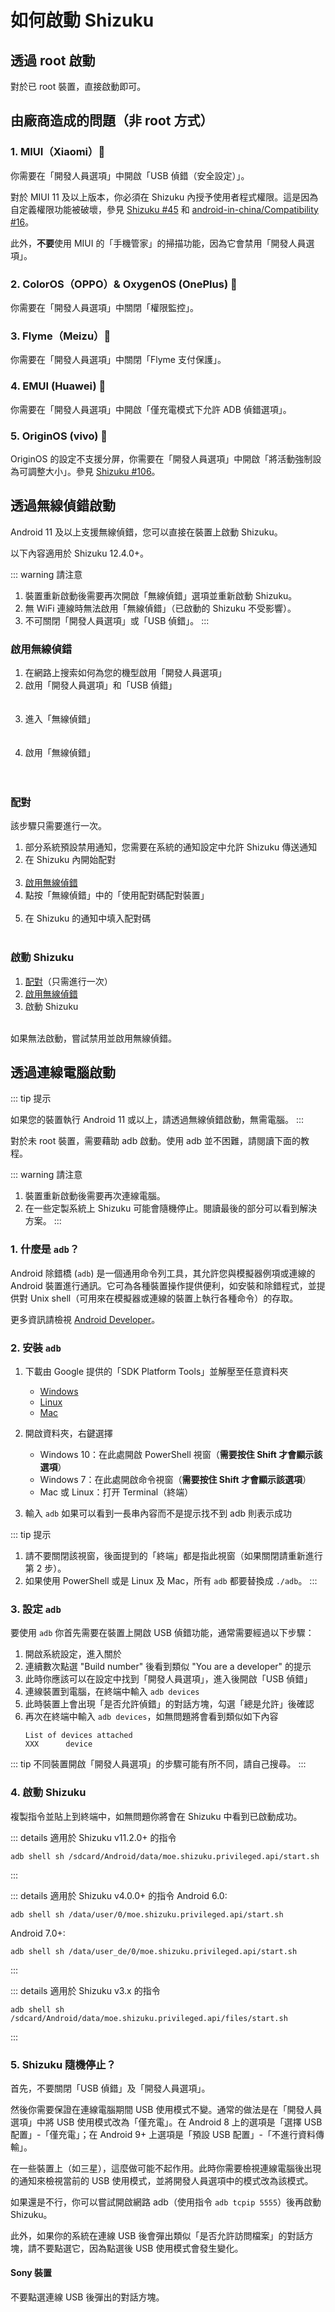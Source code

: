 # 如何啟動 Shizuku

## 透過 root 啟動

對於已 root 裝置，直接啟動即可。

## 由廠商造成的問題（非 root 方式）

### 1. MIUI（Xiaomi）💩

你需要在「開發人員選項」中開啟「USB 偵錯（安全設定）」。

對於 MIUI 11 及以上版本，你必須在 Shizuku 內授予使用者程式權限。這是因為自定義權限功能被破壞，參見 [Shizuku #45](https://github.com/RikkaApps/Shizuku/issues/45) 和 [android-in-china/Compatibility #16](https://github.com/android-in-china/Compatibility/issues/16)。

此外，**不要**使用 MIUI 的「手機管家」的掃描功能，因為它會禁用「開發人員選項」。

### 2. ColorOS（OPPO）& OxygenOS (OnePlus) 💩

你需要在「開發人員選項」中關閉「權限監控」。

### 3. Flyme（Meizu）💩

你需要在「開發人員選項」中關閉「Flyme 支付保護」。

### 4. EMUI (Huawei) 💩

你需要在「開發人員選項」中開啟「僅充電模式下允許 ADB 偵錯選項」。

### 5. OriginOS (vivo) 💩

OriginOS 的設定不支援分屏，你需要在「開發人員選項」中開啟「將活動強制設為可調整大小」。參見 [Shizuku #106](https://github.com/RikkaApps/Shizuku/issues/106)。

## 透過無線偵錯啟動

Android 11 及以上支援無線偵錯，您可以直接在裝置上啟動 Shizuku。

以下內容適用於 Shizuku 12.4.0+。

::: warning 請注意

1. 裝置重新啟動後需要再次開啟「無線偵錯」選項並重新啟動 Shizuku。
2. 無 WiFi 連線時無法啟用「無線偵錯」（已啟動的 Shizuku 不受影響）。
3. 不可關閉「開發人員選項」或「USB 偵錯」。
:::

### 啟用無線偵錯

1. 在網路上搜索如何為您的機型啟用「開發人員選項」
2. 啟用「開發人員選項」和「USB 偵錯」<br><br><img :src="$withBase('/images/enable_dev_options.png')" style="max-width:320px;width:100%">
3. 進入「無線偵錯」<br><br><img :src="$withBase('/images/enter_wireless_debugging.png')" style="max-width:320px;width:100%">
4. 啟用「無線偵錯」<br><br><img :src="$withBase('/images/enable_wireless_debugging.png')" style="max-width:320px;width:100%">
   
### 配對

該步驟只需要進行一次。

1. 部分系統預設禁用通知，您需要在系統的通知設定中允許 Shizuku 傳送通知
2. 在 Shizuku 內開始配對<br><img :src="$withBase('/images/start_paring_from_shizuku.png')" style="max-width:320px;width:100%">
3. [啟用無線偵錯](#啟用無線偵錯)
4. 點按「無線偵錯」中的「使用配對碼配對裝置」<br><img :src="$withBase('/images/start_pairing.png')" style="max-width:320px;width:100%">
5. 在 Shizuku 的通知中填入配對碼<br><img :src="$withBase('/images/enter_pairing_code.png')" style="max-width:320px;width:100%">

### 啟動 Shizuku

1. [配對](#配對)（只需進行一次）
2. [啟用無線偵錯](#啟用無線偵錯)
3. 啟動 Shizuku<br><img :src="$withBase('/images/start_shizuku.png')" style="max-width:320px;width:100%">

如果無法啟動，嘗試禁用並啟用無線偵錯。

## 透過連線電腦啟動

::: tip 提示

如果您的裝置執行 Android 11 或以上，請透過無線偵錯啟動，無需電腦。
:::

對於未 root 裝置，需要藉助 adb 啟動。使用 adb 並不困難，請閱讀下面的教程。

::: warning 請注意

1. 裝置重新啟動後需要再次連線電腦。
2. 在一些定製系統上 Shizuku 可能會隨機停止。閱讀最後的部分可以看到解決方案。
:::

### 1. 什麼是 `adb`？

Android 除錯橋 (`adb`) 是一個通用命令列工具，其允許您與模擬器例項或連線的 Android 裝置進行通訊。它可為各種裝置操作提供便利，如安裝和除錯程式，並提供對 Unix shell（可用來在模擬器或連線的裝置上執行各種命令）的存取。

更多資訊請檢視 [Android Developer](https://developer.android.com/studio/command-line/adb)。

### 2. 安裝 `adb`

1. 下載由 Google 提供的「SDK Platform Tools」並解壓至任意資料夾

   * [Windows](https://dl.google.com/android/repository/platform-tools-latest-windows.zip)
   * [Linux](https://dl.google.com/android/repository/platform-tools-latest-linux.zip)
   * [Mac](https://dl.google.com/android/repository/platform-tools-latest-darwin.zip)

2. 開啟資料夾，右鍵選擇

   * Windows 10：在此處開啟 PowerShell 視窗（**需要按住 Shift 才會顯示該選項**）
   * Windows 7：在此處開啟命令視窗（**需要按住 Shift 才會顯示該選項**）
   * Mac 或 Linux：打开 Terminal（終端）

3. 輸入 `adb` 如果可以看到一長串內容而不是提示找不到 adb 則表示成功

::: tip 提示
1. 請不要關閉該視窗，後面提到的「終端」都是指此視窗（如果關閉請重新進行第 2 步）。
2. 如果使用 PowerShell 或是 Linux 及 Mac，所有 `adb` 都要替換成 `./adb`。
:::

### 3. 設定 `adb`

要使用 `adb` 你首先需要在裝置上開啟 USB 偵錯功能，通常需要經過以下步驟：

1. 開啟系統設定，進入關於
2. 連續數次點選 "Build number" 後看到類似 "You are a developer" 的提示
3. 此時你應該可以在設定中找到「開發人員選項」，進入後開啟「USB 偵錯」
4. 連線裝置到電腦，在終端中輸入 `adb devices`
5. 此時裝置上會出現「是否允許偵錯」的對話方塊，勾選「總是允許」後確認
6. 再次在終端中輸入 `adb devices`，如無問題將會看到類似如下內容
   ```
   List of devices attached
   XXX      device
   ```

::: tip
不同裝置開啟「開發人員選項」的步驟可能有所不同，請自己搜尋。
:::

### 4. 啟動 Shizuku

複製指令並貼上到終端中，如無問題你將會在 Shizuku 中看到已啟動成功。

::: details 適用於 Shizuku v11.2.0+ 的指令 

```
adb shell sh /sdcard/Android/data/moe.shizuku.privileged.api/start.sh
```
:::

::: details 適用於 Shizuku v4.0.0+ 的指令
Android 6.0:

```
adb shell sh /data/user/0/moe.shizuku.privileged.api/start.sh
```

Android 7.0+:

```
adb shell sh /data/user_de/0/moe.shizuku.privileged.api/start.sh
```
:::

::: details 適用於 Shizuku v3.x 的指令

```
adb shell sh /sdcard/Android/data/moe.shizuku.privileged.api/files/start.sh
```
:::

### 5. Shizuku 隨機停止？

首先，不要關閉「USB 偵錯」及「開發人員選項」。

然後你需要保證在連線電腦期間 USB 使用模式不變。通常的做法是在「開發人員選項」中將 USB 使用模式改為「僅充電」。在 Android 8 上的選項是「選擇 USB 配置」-「僅充電」；在 Android 9+ 上選項是「預設 USB 配置」-「不進行資料傳輸」。

在一些裝置上（如三星），這麼做可能不起作用。此時你需要檢視連線電腦後出現的通知來檢視當前的 USB 使用模式，並將開發人員選項中的模式改為該模式。

如果還是不行，你可以嘗試開啟網路 adb（使用指令 `adb tcpip 5555`）後再啟動 Shizuku。

此外，如果你的系統在連線 USB 後會彈出類似「是否允許訪問檔案」的對話方塊，請不要點選它，因為點選後 USB 使用模式會發生變化。

#### Sony 裝置

不要點選連線 USB 後彈出的對話方塊。